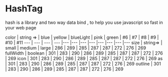 # HashTag
hash is a library and two way data bind , to help you use javascript so fast in your web page

color | string => | blue | yellow | blueLight | pink | green | #6 | #7 | #8 | #9 | #10 | #11
--- | --- | --- | --- |--- |--- |--- |--- |--- |--- |--- |---
size | string=> | small | medium | large | 286 | 289 | 285 | 287 | 287 | 272 | 276 | 269
fullWidth | boolean | 301 | 283 | 290 | 286 | 289 | 285 | 287 | 287 | 272 | 276 | 269
icon | 301 | 283 | 290 | 286 | 289 | 285 | 287 | 287 | 272 | 276 | 269
as | 301 | 283 | 290 | 286 | 289 | 285 | 287 | 287 | 272 | 276 | 269
outline | 301 | 283 | 290 | 286 | 289 | 285 | 287 | 287 | 272 | 276 | 269
